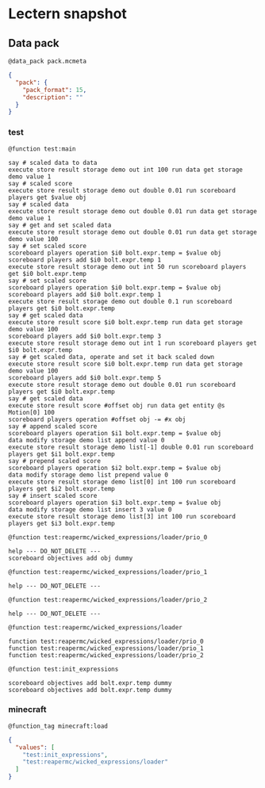 # Lectern snapshot

## Data pack

`@data_pack pack.mcmeta`

```json
{
  "pack": {
    "pack_format": 15,
    "description": ""
  }
}
```

### test

`@function test:main`

```mcfunction
say # scaled data to data
execute store result storage demo out int 100 run data get storage demo value 1
say # scaled score
execute store result storage demo out double 0.01 run scoreboard players get $value obj
say # scaled data
execute store result storage demo out double 0.01 run data get storage demo value 1
say # get and set scaled data
execute store result storage demo out double 0.01 run data get storage demo value 100
say # set scaled score
scoreboard players operation $i0 bolt.expr.temp = $value obj
scoreboard players add $i0 bolt.expr.temp 1
execute store result storage demo out int 50 run scoreboard players get $i0 bolt.expr.temp
say # set scaled score
scoreboard players operation $i0 bolt.expr.temp = $value obj
scoreboard players add $i0 bolt.expr.temp 1
execute store result storage demo out double 0.1 run scoreboard players get $i0 bolt.expr.temp
say # get scaled data
execute store result score $i0 bolt.expr.temp run data get storage demo value 100
scoreboard players add $i0 bolt.expr.temp 3
execute store result storage demo out int 1 run scoreboard players get $i0 bolt.expr.temp
say # get scaled data, operate and set it back scaled down
execute store result score $i0 bolt.expr.temp run data get storage demo value 100
scoreboard players add $i0 bolt.expr.temp 5
execute store result storage demo out double 0.01 run scoreboard players get $i0 bolt.expr.temp
say # get scaled data
execute store result score #offset obj run data get entity @s Motion[0] 100
scoreboard players operation #offset obj -= #x obj
say # append scaled score
scoreboard players operation $i1 bolt.expr.temp = $value obj
data modify storage demo list append value 0
execute store result storage demo list[-1] double 0.01 run scoreboard players get $i1 bolt.expr.temp
say # prepend scaled score
scoreboard players operation $i2 bolt.expr.temp = $value obj
data modify storage demo list prepend value 0
execute store result storage demo list[0] int 100 run scoreboard players get $i2 bolt.expr.temp
say # insert scaled score
scoreboard players operation $i3 bolt.expr.temp = $value obj
data modify storage demo list insert 3 value 0
execute store result storage demo list[3] int 100 run scoreboard players get $i3 bolt.expr.temp
```

`@function test:reapermc/wicked_expressions/loader/prio_0`

```mcfunction
help --- DO_NOT_DELETE ---
scoreboard objectives add obj dummy
```

`@function test:reapermc/wicked_expressions/loader/prio_1`

```mcfunction
help --- DO_NOT_DELETE ---
```

`@function test:reapermc/wicked_expressions/loader/prio_2`

```mcfunction
help --- DO_NOT_DELETE ---
```

`@function test:reapermc/wicked_expressions/loader`

```mcfunction
function test:reapermc/wicked_expressions/loader/prio_0
function test:reapermc/wicked_expressions/loader/prio_1
function test:reapermc/wicked_expressions/loader/prio_2
```

`@function test:init_expressions`

```mcfunction
scoreboard objectives add bolt.expr.temp dummy
scoreboard objectives add bolt.expr.temp dummy
```

### minecraft

`@function_tag minecraft:load`

```json
{
  "values": [
    "test:init_expressions",
    "test:reapermc/wicked_expressions/loader"
  ]
}
```
